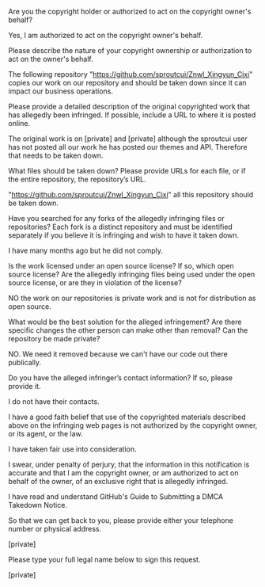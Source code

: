 Are you the copyright holder or authorized to act on the copyright owner's behalf?

Yes, I am authorized to act on the copyright owner's behalf.

Please describe the nature of your copyright ownership or authorization to act on the owner's behalf.

The following repository "https://github.com/sproutcui/Znwl_Xingyun_Cixi" copies our work on our repository and should be taken down since it can impact our business operations.

Please provide a detailed description of the original copyrighted work that has allegedly been infringed. If possible, include a URL to where it is posted online.

The original work is on [private] and [private] although the sproutcui user has not posted all our work he has posted our themes and API. Therefore that needs to be taken down.

What files should be taken down? Please provide URLs for each file, or if the entire repository, the repository’s URL.

"https://github.com/sproutcui/Znwl_Xingyun_Cixi" all this repository should be taken down.

Have you searched for any forks of the allegedly infringing files or repositories? Each fork is a distinct repository and must be identified separately if you believe it is infringing and wish to have it taken down.

I have many months ago but he did not comply.

Is the work licensed under an open source license? If so, which open source license? Are the allegedly infringing files being used under the open source license, or are they in violation of the license?

NO the work on our repositories is private work and is not for distribution as open source.

What would be the best solution for the alleged infringement? Are there specific changes the other person can make other than removal? Can the repository be made private?

NO. We need it removed because we can't have our code out there publically.

Do you have the alleged infringer’s contact information? If so, please provide it.

I do not have their contacts.

I have a good faith belief that use of the copyrighted materials described above on the infringing web pages is not authorized by the copyright owner, or its agent, or the law.

I have taken fair use into consideration.

I swear, under penalty of perjury, that the information in this notification is accurate and that I am the copyright owner, or am authorized to act on behalf of the owner, of an exclusive right that is allegedly infringed.

I have read and understand GitHub's Guide to Submitting a DMCA Takedown Notice.

So that we can get back to you, please provide either your telephone number or physical address.

[private]

Please type your full legal name below to sign this request.

[private]
